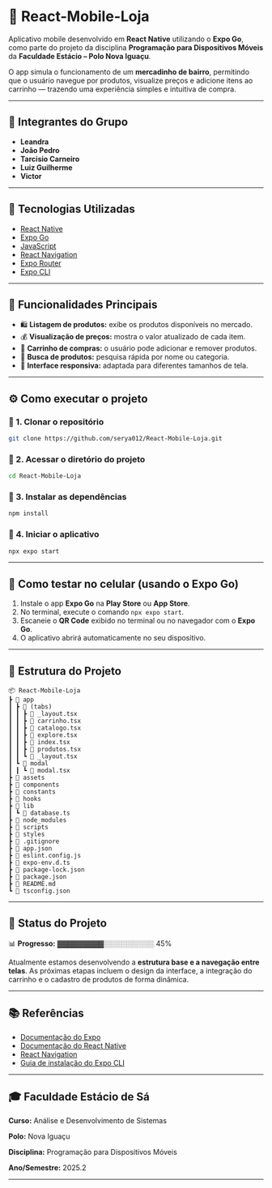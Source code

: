 # 🛒 React-Mobile-Loja

Aplicativo mobile desenvolvido em **React Native** utilizando o **Expo Go**, como parte do projeto da disciplina **Programação para Dispositivos Móveis** da **Faculdade Estácio – Polo Nova Iguaçu**.

O app simula o funcionamento de um **mercadinho de bairro**, permitindo que o usuário navegue por produtos, visualize preços e adicione itens ao carrinho — trazendo uma experiência simples e intuitiva de compra.

---

## 👥 Integrantes do Grupo

- **Leandra**
- **João Pedro**
- **Tarcisio Carneiro**
- **Luiz Guilherme**
- **Victor**

---

## 🚀 Tecnologias Utilizadas

- [React Native](https://reactnative.dev/)
- [Expo Go](https://expo.dev/go)
- [JavaScript](https://developer.mozilla.org/en-US/docs/Web/JavaScript)
- [React Navigation](https://reactnavigation.org/)
- [Expo Router](https://expo.dev/router)
- [Expo CLI](https://docs.expo.dev/get-started/installation/)

---

## 🧭 Funcionalidades Principais

- 🛍️ **Listagem de produtos:** exibe os produtos disponíveis no mercado.  
- 💰 **Visualização de preços:** mostra o valor atualizado de cada item.  
- 🧺 **Carrinho de compras:** o usuário pode adicionar e remover produtos.  
- 🔎 **Busca de produtos:** pesquisa rápida por nome ou categoria.  
- 📱 **Interface responsiva:** adaptada para diferentes tamanhos de tela.

---

## ⚙️ Como executar o projeto

### 🔹 1. Clonar o repositório

```bash
git clone https://github.com/serya012/React-Mobile-Loja.git
````

### 🔹 2. Acessar o diretório do projeto

```bash
cd React-Mobile-Loja
```

### 🔹 3. Instalar as dependências

```bash
npm install
```

### 🔹 4. Iniciar o aplicativo

```bash
npx expo start
```

---

## 📲 Como testar no celular (usando o Expo Go)

1. Instale o app **Expo Go** na **Play Store** ou **App Store**.
2. No terminal, execute o comando `npx expo start`.
3. Escaneie o **QR Code** exibido no terminal ou no navegador com o **Expo Go**.
4. O aplicativo abrirá automaticamente no seu dispositivo.

---

## 📁 Estrutura do Projeto


```
📦 React-Mobile-Loja
┣ 📂 app
┃ ┣ 📂 (tabs)
┃ ┃ ┣ 📜 _layout.tsx
┃ ┃ ┣ 📜 carrinho.tsx
┃ ┃ ┣ 📜 catalogo.tsx
┃ ┃ ┣ 📜 explore.tsx
┃ ┃ ┣ 📜 index.tsx
┃ ┃ ┣ 📜 produtos.tsx
┃ ┃ ┗ 📜 _layout.tsx
┃ ┗ 📂 modal
┃ ┃ ┗ 📜 modal.tsx
┣ 📂 assets
┣ 📂 components
┣ 📂 constants
┣ 📂 hooks
┣ 📂 lib
┃ ┗ 📜 database.ts
┣ 📂 node_modules
┣ 📂 scripts
┣ 📂 styles
┣ 📜 .gitignore
┣ 📜 app.json
┣ 📜 eslint.config.js
┣ 📜 expo-env.d.ts
┣ 📜 package-lock.json
┣ 📜 package.json
┣ 📜 README.md
┗ 📜 tsconfig.json
```

---

## 🏁 Status do Projeto

📊 **Progresso:** ▓▓▓▓▓▓▓▓▓░░░░░░░░░░ 45%

Atualmente estamos desenvolvendo a **estrutura base e a navegação entre telas**.
As próximas etapas incluem o design da interface, a integração do carrinho e o cadastro de produtos de forma dinâmica.

---

## 📚 Referências

* [Documentação do Expo](https://docs.expo.dev/)
* [Documentação do React Native](https://reactnative.dev/docs/getting-started)
* [React Navigation](https://reactnavigation.org/docs/getting-started/)
* [Guia de instalação do Expo CLI](https://docs.expo.dev/get-started/installation/)

---

## 🎓 Faculdade Estácio de Sá

**Curso:** Análise e Desenvolvimento de Sistemas

**Polo:** Nova Iguaçu

**Disciplina:** Programação para Dispositivos Móveis

**Ano/Semestre:** 2025.2



---



